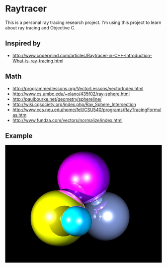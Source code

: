Raytracer
=========

This is a personal ray tracing research project. I'm using this project to
learn about ray tracing and Objective C.

Inspired by
-----------
* http://www.codermind.com/articles/Raytracer-in-C++-Introduction-What-is-ray-tracing.html

Math
----
* http://programmedlessons.org/VectorLessons/vectorIndex.html
* http://www.cs.umbc.edu/~olano/435f02/ray-sphere.html
* http://paulbourke.net/geometry/sphereline/
* http://wiki.cgsociety.org/index.php/Ray_Sphere_Intersection
* http://www.ccs.neu.edu/home/fell/CSU540/programs/RayTracingFormulas.htm
* http://www.fundza.com/vectors/normalize/index.html

Example
-------
![qbein/raytracer example rendering](https://github.com/qbein/raytracer/raw/master/raytracer/Supporting%20Files/scene.jpg)